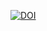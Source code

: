 [![DOI](https://zenodo.org/badge/DOI/10.5281/zenodo.10361994.svg)](https://doi.org/10.5281/zenodo.10361994)
